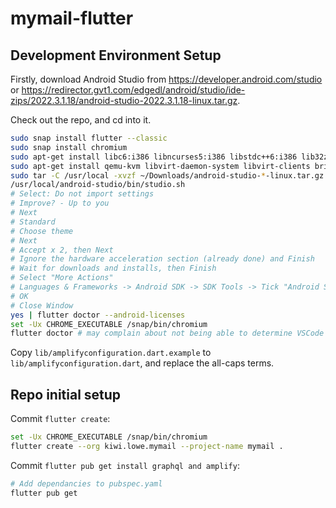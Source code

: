 # mymail-flutter

## Development Environment Setup

Firstly, download Android Studio from <https://developer.android.com/studio> or
<https://redirector.gvt1.com/edgedl/android/studio/ide-zips/2022.3.1.18/android-studio-2022.3.1.18-linux.tar.gz>.

Check out the repo, and cd into it.

```bash
sudo snap install flutter --classic
sudo snap install chromium
sudo apt-get install libc6:i386 libncurses5:i386 libstdc++6:i386 lib32z1 libbz2-1.0:i386
sudo apt-get install qemu-kvm libvirt-daemon-system libvirt-clients bridge-utils
sudo tar -C /usr/local -xvzf ~/Downloads/android-studio-*-linux.tar.gz
/usr/local/android-studio/bin/studio.sh
# Select: Do not import settings
# Improve? - Up to you
# Next
# Standard
# Choose theme
# Next
# Accept x 2, then Next
# Ignore the hardware acceleration section (already done) and Finish
# Wait for downloads and installs, then Finish
# Select "More Actions"
# Languages & Frameworks -> Android SDK -> SDK Tools -> Tick "Android SDK Command-line Tools (latest)" -> Apply -> OK & Finish
# OK
# Close Window
yes | flutter doctor --android-licenses
set -Ux CHROME_EXECUTABLE /snap/bin/chromium 
flutter doctor # may complain about not being able to determine VSCode Version
```

Copy `lib/amplifyconfiguration.dart.example` to `lib/amplifyconfiguration.dart`, and replace the all-caps terms.

## Repo initial setup

Commit `flutter create`:

```bash
set -Ux CHROME_EXECUTABLE /snap/bin/chromium 
flutter create --org kiwi.lowe.mymail --project-name mymail .
```

Commit `flutter pub get install graphql and amplify`:

```bash
# Add dependancies to pubspec.yaml
flutter pub get
```
